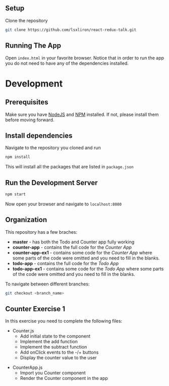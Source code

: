 
## Setup
Clone the repository
```bash
git clone https://github.com/lsxliron/react-redux-talk.git
```

## Running The App
Open `index.html` in your favorite browser. Notice that in order to run the app you do not need to have any of the dependencies installed.


# Development

## Prerequisites
Make sure you have [NodeJS](https://nodejs.org/en/download/) and [NPM](http://blog.npmjs.org/post/85484771375/how-to-install-npm) installed. If not, please install them before moving forward.


## Install dependencies
Navigate to the repository you cloned and run 
```bash
npm install
```
This will install all the packages that are listed in `package.json`

## Run the Development Server
```bash
npm start
```

Now open your browser and navigate to  `localhost:8080`

## Organization
This repository has a few braches:
- **master** - has both the Todo and Counter app fully working
- **counter-app** - contains the full code for the *Counter App*
- **counter-app-ex1** - contains some code for the *Counter App* where some parts of the code were omitted and you need to fill in the blanks. 
- **todo-app** - contains the full code for the *Todo App*
- **todo-app-ex1** - contains some code for the *Todo App* where some parts of the code were omitted and you need to fill in the blanks. 

To navigate between different branches:
```bash
git checkout <branch_name>
```

## Counter Exercise 1
In this exercise you need to complete the following files:
- Counter.js
    + Add initial state to the component
    + Implement the add function
    + Implement the subtract function
    + Add onClick events to the -/+ buttons
    + Display the counter value to the user
+ CounterApp.js
    * Import you Counter component
    * Render the Counter component in the app
